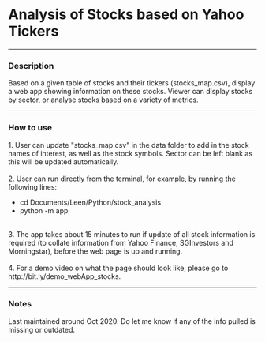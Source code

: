 <html>
<h1> Analysis of Stocks based on Yahoo Tickers </h1>
<hr>

<h3> Description </h3>
Based on a given table of stocks and their tickers (stocks_map.csv), display a web app showing information on these stocks. Viewer can display stocks by sector, or analyse stocks based on a variety of metrics.
<hr>

<h3> How to use </h3>
1. User can update "stocks_map.csv" in the data folder to add in the stock names of interest, as well as the stock symbols. Sector can be left blank as this will be updated automatically. <br>
<br>
2. User can run directly from the terminal, for example, by running the following lines:

- cd Documents/Leen/Python/stock_analysis
- python -m app

<br>
3. The app takes about 15 minutes to run if update of all stock information is required (to collate information from Yahoo Finance, SGInvestors and Morningstar), before the web page is up and running.<br>
<br>
4. For a demo video on what the page should look like, please go to http://bit.ly/demo_webApp_stocks.

<hr>
<h3> Notes </h3>
Last maintained around Oct 2020. Do let me know if any of the info pulled is missing or outdated.
</html>
